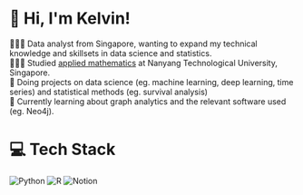 # 👋 Hi, I'm Kelvin!
👩🏻‍💻 Data analyst from Singapore, wanting to expand my technical knowledge and skillsets in data science and statistics.<br/>
👩🏻‍🎓 Studied [applied mathematics](https://www.youtube.com/watch?v=rZLncodFe2k&list=PLY-3Cmky-9CLkojpWvpwhCKqaMn913g_m&index=2&t=288s) at Nanyang Technological University, Singapore.<br/>
🎨 Doing projects on data science (eg. machine learning, deep learning, time series) and statistical methods (eg. survival analysis)<br/>
💭 Currently learning about graph analytics and the relevant software used (eg. Neo4j). <br/>

# 💻 Tech Stack
![Python](https://img.shields.io/badge/python-3670A0?style=for-the-badge&logo=python&logoColor=ffdd54)
![R](https://img.shields.io/badge/R-%23000000.svg?style=for-the-badge&logo=R&logoColor=white)
![Notion](https://img.shields.io/badge/Notion-%23000000.svg?style=for-the-badge&logo=notion&logoColor=white)
